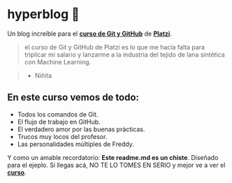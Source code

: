 # hyperblog 💚
Un blog increíble para el **[curso de Git y GitHub](https://platzi.com/cursos/git-github/ "curso de Git y GitHub")** de **[Platzi](https://platzi.com "Platzi")**.
> el curso de Git y GitHub de Platzi es lo que me hacía falta para triplicar mi salario y lanzarme a la industria del tejido de lana sintética con Machine Learning.

> - Niñita

## En este curso vemos de todo:
* Todos los comandos de Git.
* El flujo de trabajo en GitHub.
* El verdadero amor por las buenas prácticas.
* Trucos muy locos del profesor.
* Las personalidades múltiples de Freddy.

Y como un amable recordatorio: **Este readme.md es un chiste**. Diseñado para el ejeplo. Si llegas acá, NO TE LO TOMES EN SERIO y mejor ve a ver el **[curso](https://platzi.com/cursos/git-github/ "curso")**.
